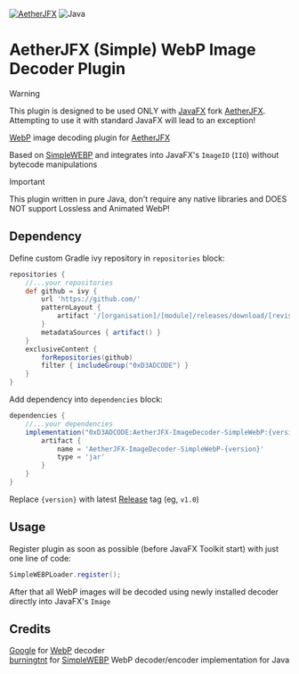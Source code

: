 [![AetherJFX](https://img.shields.io/badge/Only%20for:-AetherJFX-blue)](https://github.com/0xD3ADCODE/AetherJFX)
![Java](https://img.shields.io/badge/Java-17-b07219)

# AetherJFX (Simple) WebP Image Decoder Plugin

> [!WARNING]  
> This plugin is designed to be used ONLY with [JavaFX](https://github.com/openjdk/jfx) fork [AetherJFX](https://github.com/0xD3ADCODE/AetherJFX). Attempting to use it with standard JavaFX will lead to an exception!

[WebP](https://developers.google.com/speed/webp) image decoding plugin for [AetherJFX](https://github.com/0xD3ADCODE/AetherJFX)

Based on [SimpleWEBP](https://github.com/burningtnt/SimpleWEBP) and integrates into JavaFX's `ImageIO` (`IIO`) without bytecode manipulations

> [!IMPORTANT]  
> This plugin written in pure Java, don't require any native libraries and DOES NOT support Lossless and Animated WebP!

## Dependency

Define custom Gradle ivy repository in `repositories` block:
```groovy
repositories {
    //...your repositories
    def github = ivy {
        url 'https://github.com/'
        patternLayout {
            artifact '/[organisation]/[module]/releases/download/[revision]/[artifact].[ext]'
        }
        metadataSources { artifact() }
    }
    exclusiveContent {
        forRepositories(github)
        filter { includeGroup("0xD3ADCODE") }
    }
}
```

Add dependency into `dependencies` block:
```groovy
dependencies {
    //...your dependencies
    implementation("0xD3ADCODE:AetherJFX-ImageDecoder-SimpleWebP:{version}") {
        artifact {
            name = 'AetherJFX-ImageDecoder-SimpleWebP-{version}'
            type = 'jar'
        }
    }
}
```

Replace `{version}` with latest [Release](https://github.com/0xD3ADCODE/AetherJFX-ImageDecoder-SimpleWebP/releases) tag (eg, `v1.0`)

## Usage
Register plugin as soon as possible (before JavaFX Toolkit start) with just one line of code:
```java
SimpleWEBPLoader.register();
```

After that all WebP images will be decoded using newly installed decoder directly into JavaFX's `Image`

## Credits
[Google](https://developers.google.com) for [WebP](https://developers.google.com/speed/webp) decoder  
[burningtnt](https://github.com/burningtnt/) for [SimpleWEBP](https://github.com/burningtnt/SimpleWEBP) WebP decoder/encoder implementation for Java